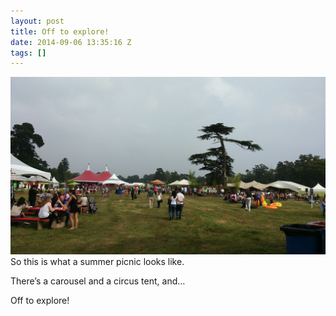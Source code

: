 ```yaml
---
layout: post
title: Off to explore!
date: 2014-09-06 13:35:16 Z
tags: []
---
```

![](/media/2014/09/96784239157.jpg)
So this is what a summer picnic looks like.

There’s a carousel and a circus tent, and…

Off to explore!
